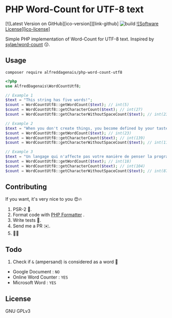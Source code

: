 # PHP Word-Count for UTF-8 text

[![Latest Version on GitHub][ico-version]][link-github]
![build](https://github.com/alfreddagenais/php-word-count-utf8/workflows/build/badge.svg?branch=master)
[![Software License][ico-license]](LICENSE.md)

Simple PHP implementation of Word-Count for UTF-8 text. Inspired by [sylae/word-count](https://github.com/sylae/word-count) 😗.

## Usage

`composer require alfreddagenais/php-word-count-utf8`

```php
<?php
use AlfredDagenais\WordCountUtf8;

// Example 1
$text = "This string has five words!";
$count = WordCountUtf8::getWordCount($text); // int(5)
$count = WordCountUtf8::getCharacterCount($text); // int(27)
$count = WordCountUtf8::getCharacterWithoutSpaceCount($text); // int(23)

// Example 2
$text = "When you don't create things, you become defined by your tastes rather than ability. your tastes only narrow and exclude people. so create.";
$count = WordCountUtf8::getWordCount($text); // int(23)
$count = WordCountUtf8::getCharacterCount($text); // int(139)
$count = WordCountUtf8::getCharacterWithoutSpaceCount($text); // int(117)

// Example 3
$text = "Un langage qui n'affecte pas votre manière de penser la programmation ne vaut pas la peine d'être connu.";
$count = WordCountUtf8::getWordCount($text); // int(18)
$count = WordCountUtf8::getCharacterCount($text); // int(104)
$count = WordCountUtf8::getCharacterWithoutSpaceCount($text); // int(87)
```

## Contributing

If you want, it's very nice to you 😍🔥

1. PSR-2 🎅.
2. Format code with [PHP Formatter](https://marketplace.visualstudio.com/items?itemName=Sophisticode.php-formatter) .
2. Write tests 🐛.
3. Send me a PR ✉️.
4. 😬🦄

## Todo

1. Check if `&` (ampersand) is considered as a word 🤔
 * Google Document : `NO`
 * Online Word Counter : `YES`
 * Microsoft Word : `YES`

## License

GNU GPLv3
